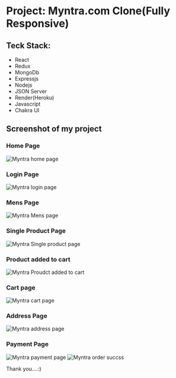 <h1>Project: Myntra.com Clone(Fully Responsive)</h1>
<h2>Teck Stack:</h2>
<ul>
<li>React</li>
  <li>Redux</li>
  <li>MongoDb</li>
  <li>Expressjs</li>
  <li>Nodejs</li>
<li>JSON Server</li>
<li>Render(Heroku)</li>
<li>Javascript</li>
<li>Chakra UI</li>
</ul>

<h2>Screenshot of my project</h2>
<h3>Home Page</h3>

<img src="https://user-images.githubusercontent.com/105901300/212710775-521a3b91-d50e-4e33-9455-319355eacb01.png" alt="Myntra home page"/>

<h3>Login Page</h3>
<img src="https://user-images.githubusercontent.com/105901300/212712431-38768737-72f5-4c13-9d8f-a48b26ad7514.png" alt="Myntra login page"/>

<h3>Mens Page</h3>
<img src="https://user-images.githubusercontent.com/105901300/213777281-d260614e-4bb5-4a61-b6c2-6a704862840a.png" alt="Myntra Mens page"/>

<h3>Single Product Page</h3>
<img src="https://user-images.githubusercontent.com/105901300/213777417-610e4149-f2cf-428b-bfbc-a22d1e42c09c.png" alt="Myntra Single product page"/>

<h3>Product added to cart</h3>
<img src="https://user-images.githubusercontent.com/105901300/213777569-92df8481-ba19-4ad5-9928-5db742163299.png" alt="Myntra Proudct added to cart"/>

<h3>Cart page</h3>
<img src="https://user-images.githubusercontent.com/105901300/213777690-8b79450d-957d-4bbb-9350-2ca416e053ae.png" alt="Myntra cart page"/>

<h3>Address Page</h3>
<img src="https://user-images.githubusercontent.com/105901300/213777759-3d10cd2d-f008-41d8-a926-914d6488bfe0.png" alt="Myntra address page"/>

<h3>Payment Page</h3>
<img src="https://user-images.githubusercontent.com/105901300/213777965-a8fa7cc2-0554-46e5-9030-48d9c0bf776b.png" alt="Myntra payment page"/>

<img src="https://github.com/sushantshekhar82/Myntra.com/assets/105901300/7b1c6b18-9540-42ab-b334-73923aa7d005" alt="Myntra order succss"/>

Thank you....:)




